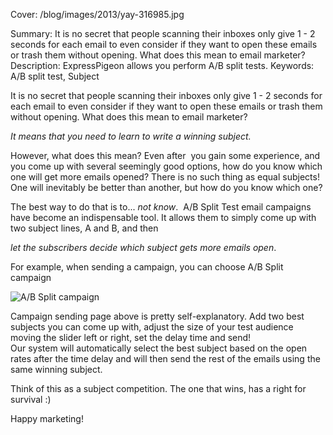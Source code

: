 Cover: /blog/images/2013/yay-316985.jpg 


Summary: It is no secret that people scanning their inboxes only give 1 - 2 seconds
         for each email to even consider if they want to open these
         emails or trash them without opening. What does this mean to email
         marketer?
Description: ExpressPigeon allows you perform A/B split tests.
Keywords: A/B split test, Subject


It is no secret that people scanning their inboxes only give 1 - 2 seconds
for each email to even consider if they want to open these
emails or trash them without opening. What does this mean to email
marketer?

*It means that you need to learn to write a winning subject.*

However, what does this mean? Even after  you gain some experience, and
you come up with several seemingly good options, how do you know which
one will get more emails opened? There is no such thing as equal
subjects! One will inevitably be better than another, but how do you
know which one?

The best way to do that is to... *not know*.  A/B Split Test email
campaigns have become an indispensable tool. It allows them to simply
come up with two subject lines, A and B, and then

*let the subscribers decide which subject gets more emails open*.

For example, when sending a campaign, you can choose A/B Split campaign

![A/B Split campaign](/blog/images/2013/Selection_607.png "A/B split campaign")

Campaign sending page above is
pretty self-explanatory. Add two best subjects you can come up with,
adjust the size of your test audience moving the slider left or right,
set the delay time and send!  
Our system will automatically select the best subject based on the open
rates after the time delay and will then send the rest of the emails
using the same winning subject.

Think of this as a subject competition. The one that wins, has a right
for survival :)

Happy marketing!